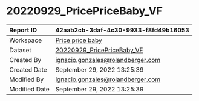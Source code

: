 



# 20220929_PricePriceBaby_VF

|Report ID|42aab2cb-3daf-4c30-9933-f8fd49b16053|
| :--- | :--- |
|Workspace|[Price price baby](../Workspaces/Price-price-baby.md)|
|Dataset|[20220929_PricePriceBaby_VF](../Datasets/20220929_PricePriceBaby_VF.md)|
|Created By|ignacio.gonzales@rolandberger.com|
|Created Date|September 29, 2022 13:25:39|
|Modified By|ignacio.gonzales@rolandberger.com|
|Modified Date|September 29, 2022 13:25:39|
